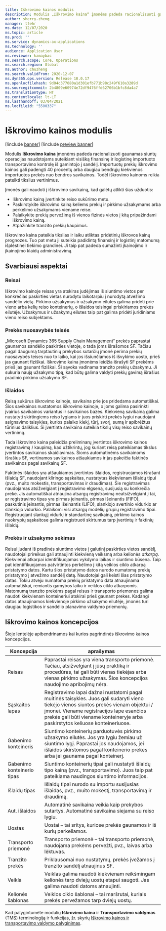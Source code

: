 ```yaml
---
title: Iškrovimo kainos modulis
description: Modulis „Iškrovimo kaina“ įmonėms padeda racionalizuoti gaunamas siuntų operacijas naudotojams suteikiant visišką finansinę ir logistinę importuoto transportavimo kontrolę iš gamintojo į sandėlį.
author: sherry-zheng
manager: tfehr
ms.date: 12/07/2020
ms.topic: article
ms.prod: ''
ms.service: dynamics-ax-applications
ms.technology: ''
audience: Application User
ms.reviewer: kamaybac
ms.search.scope: Core, Operations
ms.search.region: Global
ms.author: chuzheng
ms.search.validFrom: 2020-12-07
ms.dyn365.ops.version: Release 10.0.17
ms.openlocfilehash: 9d04c377080a1d301efb771b98c249f610a3289d
ms.sourcegitcommit: 2b4809e60974e72df9476ffd62706b1bfc8da4a7
ms.translationtype: HT
ms.contentlocale: lt-LT
ms.lasthandoff: 03/04/2021
ms.locfileid: "5500337"
---
```

# <a name="landed-cost-module"></a>Iškrovimo kainos modulis

[!include [banner](../../includes/banner.md)]
[!include [preview banner](../includes/preview-banner.md)]

Modulis **Iškrovimo kaina** įmonėms padeda racionalizuoti gaunamas siuntų operacijas naudotojams suteikiant visišką finansinę ir logistinę importuoto transportavimo kontrolę iš gamintojo į sandėlį. Importuotų prekių iškrovimo kainos gali padengti 40 procentų arba daugiau bendrųjų kiekvienos importuotos prekės nuo bendros savikainos. Todėl iškrovimo kainoms reikia pateikti tikslius vertinimus.

Įmonės gali naudoti į iškrovimo savikainą, kad galėtų atlikti šias užduotis:

- Iškrovimo kainą įvertinkite reiso sukūrimo metu.
- Paskirstykite iškrovimo kainą keliems prekių ir pirkimo užsakymams arba perkėlimo užsakymams viename reise.
- Palaikykite prekių pervežimą iš vienos fizinės vietos į kitą pripažindami iškrovimo kainą.
- Atpažinkite tranzito prekių kaupimus.

Iškrovimo kaina pateikia tikslias ir laiku atliktas pridėtinių iškrovos kainų prognozes. Tuo pat metu ji suteikia padidintą finansinį ir logistinį matomumą išplėstinei tiekimo grandinei. Ji taip pat padeda sumažinti įkainojimo ir įkainojimo klaidų administravimą.

## <a name="highlights"></a>Svarbiausi aspektai

### <a name="voyages"></a>Reisai

Iškrovimo kainoje reisas yra atskiras judėjimas iš siuntimo vietos per konkrečias paskirties vietas nurodytu laikotarpiu į nurodytą atvežimo sandėlio vietą. Pirkimo užsakymus ir užsakymo eilutes galima pridėti prie vieno arba kelių reiso konteinerių, o išlaidos teisingai priskiriamos prekės eilutėje. Užsakymus ir užsakymų eilutes taip pat galima pridėti juridiniams vieno reiso subjektams.

### <a name="item-ownership"></a>Prekės nuosavybės teisės

„Microsoft Dynamics 365 Supply Chain Management“ prekės paprastai gaunamos sandėlio paskirties vietoje, o tada joms išrašomos SF. Tačiau pagal daugumą tarptautinių prekybos sutarčių įmonė perima prekių nuosavybės teises nuo to laiko, kai jos išsiunčiamos iš išvykimo uosto, prieš jas gaunant fiziškai. Iškrovimo kaina įmonėms leidžia išrašyti SF prekėms prieš jas gaunant fiziškai. Ši sąvoka vadinama tranzito prekių užsakymu. Ji sukuria naują užsakymo tipą, kad būtų galima valdyti prekių gavimą išrašius pradinio pirkimo užsakymo SF.

### <a name="costs"></a>Išlaidos

Reisą sukūrus iškrovimo kainoje, savikaina prie jos pridedama automatiškai. Šios savikainos nustatomos iškrovimo kainoje, o joms galima pasirinkti įvairius savikainos variantus ir savikainos bazes. Kiekvieną savikainą galima nustatyti skirtingiems reiso lygiams ir juos priskirti prekės lygiui naudojant asignavimo taisykles, kurios palaiko kiekį, tūrį, svorį, sumą ir apibrėžtus tūrinius daliklius. Ši įvertinta savikaina suteikia tikslų visų reiso savikainų vertinimą.

Tada iškrovimo kaina paleidžia preliminarų įvertintos iškrovimo kainos registravimą / kaupimą, kad užtikrintų, jog kuriant reisą pateikiamas tikslus įvertintos savikainos skaičiavimas. Šioms automatinėms savikainoms išrašius SF, vertinamos savikainos atšaukiamos ir jas pakeičia faktinės savikainos pagal savikainų SF.

Faktinės išlaidos yra atšaukiamos įvertintos išlaidos, registruojamos išrašant išlaidų SF, naudojant kliringo sąskaitas, nustatytas kiekvienam išlaidų tipui (pvz., muito mokestis, transportavimas ir draudimas). Šie registravimas naudojamas atsižvelgiant į registravimo elgseną, susijusią su konkrečia preke. Jis automatiškai atnaujina atsargų registravimą neatsižvelgiant į tai, ar registravimo tipas yra pirmas įeinantis, pirmas išeinantis (FIFO), paskutinis įeinantis, pirmas išeinantis (LIFO), slankiojo svertinio vidurkio ar slankiojo vidurkio. Palaikomi visi atsargų modelių grupių registravimo tipai. Registruojant slankųjį vidurkį ir standartinę savikainą, pirkimo kainos nuokrypių sąskaitose galima registruoti skirtumus tarp įvertintų ir faktinių išlaidų.

### <a name="item-and-order-tracking"></a>Prekės ir užsakymo sekimas

Reisui judant iš pradinės siuntimo vietos į galutinį paskirties vietos sandėlį, naudotojai prireikus gali atnaujinti kiekvieną veiksmą arba kelionės *atkarpą*. Kiekvienai atkarpai identifikuojamas vykdymo laikas ir siuntimo būsena. Taip pat identifikuojamos patvirtintos perkėlimo į kitą veiklos ciklo atkarpą pristatymo datos. Kartu šios pristatymo datos nurodo numatomą prekių pristatymo į atvežimo sandėlį datą. Naudotojai gali keisti šias pristatymo datas. Tokiu atveju numatoma prekių pristatymo data atnaujinama automatiškai, remiantis gamybos laiku ir veiklos ciklo atkarpomis. Matomumą tranzito prekėms pagal reisus ir transporto priemones galima naudoti kiekvienam konteineriui atskirai prieš gaunant prekes. Kadangi datos atnaujinamos kiekvienoje pirkimo užsakymo eilutėje, įmonės turi daugiau logistikos ir sandėlio planavimo valdymo priemonių.

## <a name="landed-cost-concepts"></a>Iškrovimo kainos koncepcijos

Šioje lentelėje apibendrinamos kai kurios pagrindinės iškrovimo kainos koncepcijos.

| Koncepcija | aprašymas |
|---|---|
| Reisas | Paprastai reisas yra viena transporto priemonė. Tačiau, atsižvelgiant į jūsų praktiką ir procedūras, tai gali būti vienas tiekėjas arba vienas pirkimo užsakymas. Šios koncepcijos naudojimo apribojimų nėra. |
| Sąskaitos lapas | Registravimo lapai dažnai nustatomi pagal muitinės taisykles. Juos gali sudaryti vieno tiekėjo vienos siuntos prekės vienam objektui / įmonei. Viename registracijos lape esančios prekės gali būti viename konteineryje arba paskirstytos keliuose konteineriuose. |
| Gabenimo konteineris | Siuntimo konteinerių parduotuvės pirkimo užsakymo eilutės. Jos yra lygiu žemiau už siuntimo lygį. Paprastai jos naudojamos, jei išlaidos skirstomos pagal konteinerio prekes arba jei gaunama pagal konteinerį. |
| Gabenimo konteinerio tipas | Siuntimo konteinerių tipai gali nustatyti išlaidų tipo kainą (pvz., transportavimo). Juos taip pat pateikiama naudingos siuntimo informacijos. |
| Išlaidų tipas | Išlaidų tipai nurodo su importu susijusias išlaidas, pvz., muito mokestį, transportavimą ir draudimą. |
| Aut. išlaidos | Automatinė savikaina veikia kaip prekybos sutartys. Automatinė savikaina siejama su reiso lygiu. |
| Uostas | Uostai – tai sritys, kuriose prekės gaunamos ir iš kurių perkeliamos. |
| Transporto priemonė | Transporto priemonė – tai transporto priemonė, naudojama prekėms pervežti, pvz., laivas arba lėktuvas. |
| Tranzito prekės | Priklausomai nuo nustatymų, prekės įvežamos į tranzito sandėlį atnaujinus SF. |
| Veikla | Veiklas galima naudoti kiekvienam reikšmingam kelionės tarp dviejų uostų etapui saugoti. Jas galima naudoti datoms atnaujinti. |
| Kelionės šablonas | Veiklos ciklo šablonai – tai maršrutai, kuriais prekės pervežamos tarp dviejų uostų. |

Kad palygintumėte modulių **Iškrovimo kaina** ir  **Transportavimo valdymas** (TMS) terminologiją ir funkcijas, žr. skyrių [Iškrovimo kainos ir transportavimo valdymo palyginimas](landed-cost-vs-tms.md).
